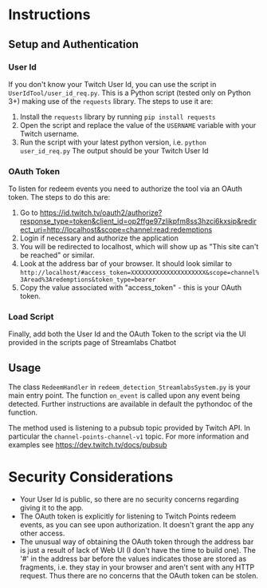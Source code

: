 # Instructions
## Setup and Authentication
### User Id
If you don't know your Twitch User Id, you can use the script in `UserIdTool/user_id_req.py`. This is a Python script (tested only on Python 3+) making use of the `requests` library. The steps to use it are:
1. Install the `requests` library by running `pip install requests`
2. Open the script and replace the value of the `USERNAME` variable with your Twitch username.
3. Run the script with your latest python version, i.e. `python user_id_req.py`
The output should be your Twitch User Id
### OAuth Token
To listen for redeem events you need to authorize the tool via an OAuth token. The steps to do this are:
1. Go to https://id.twitch.tv/oauth2/authorize?response_type=token&client_id=op2ffge97zlikpfm8ss3hzci6kxsip&redirect_uri=http://localhost&scope=channel:read:redemptions
2. Login if necessary and authorize the application
3. You will be redirected to localhost, which will show up as "This site can't be reached" or similar.
4. Look at the address bar of your browser. It should look similar to
`http://localhost/#access_token=XXXXXXXXXXXXXXXXXXXXX&scope=channel%3Aread%3Aredemptions&token_type=bearer`
5. Copy the value associated with "access_token" - this is your OAuth token.
### Load Script
Finally, add both the User Id and the OAuth Token to the script via the UI provided in the scripts page of Streamlabs Chatbot

## Usage
The class `RedeemHandler` in `redeem_detection_StreamlabsSystem.py` is your main entry point. The function `on_event` is called upon any event being detected. Further instructions are available in default the pythondoc of the function.

The method used is listening to a pubsub topic provided by Twitch API. In particular the `channel-points-channel-v1` topic. For more information and examples see https://dev.twitch.tv/docs/pubsub

# Security Considerations
- Your User Id is public, so there are no security concerns regarding giving it to the app.
- The OAuth token is explicitly for listening to Twitch Points redeem events, as you can see upon authorization. It doesn't grant the app any other access.
- The unusual way of obtaining the OAuth token through the address bar is just a result of lack of Web UI (I don't have the time to build one). The '#' in the address bar before the values indicates those are stored as fragments, i.e. they stay in your browser and aren't sent with any HTTP request. Thus there are no concerns that the OAuth token can be stolen.
